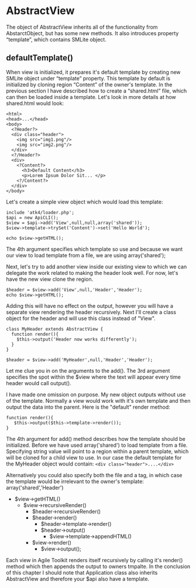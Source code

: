 # AbstractViewThe object of AbstractView inherits all of the functionality from AbstarctObject, but has some new methods. It also introduces property “template”, which contains SMLite object.## defaultTemplate()	When view is initialized, it prepares it's default template by creating new SMLite object under “template” property. This template by default is initialized by cloning region “Content” of the owner's template. In the previous section I have described how to create a “shared.html” file, which can then be loaded inside a template. Let's look in more details at how shared.html would look:  ```<html><head>...</head><body>  <?Header?>  <div class="header">    <img src="img1.png"/>    <img src="img2.png"/>  </div>  <?/Header?>  <div>    <?Content?>      <h3>Default Content</h3>      <p>Lorem Ipsum Dolor Sit... </p>    <?/Content?>  </div></body>
```

Let's create a simple view object which would load this template:```include 'atk4/loader.php';$api = new ApiCLI();$view = $api->add('View',null,null,array('shared'));$view->template->trySet('Content')->set('Hello World'); echo $view->getHTML();
```

The 4th argument specifies which template so use and because we want our view to load template from a file, we are using array('shared');Next, let's try to add another view inside our existing view to which we can delegate the work related to making the header look well. For now, let's have the new view clone the <?Header?> region.```$header = $view->add('View',null,'Header','Header');echo $view->getHTML();
```

Adding this will have no effect on the output, however you will have a separate view rendering the header recursively. Next I'll create a class object for the header and will use this class instead of "View".```class MyHeader extends AbstractView {  function render(){    $this->output('Header now works differently');  }} $header = $view->add('MyHeader',null,'Header','Header');
```

Let me clue you in on the arguments to the add(). The 3rd argument specifies the spot within the $view where the text will appear every time header would call output().  I have made one omission on purpose. My new object outputs without use of the template. Normally a view would work with it's own template and then output the data into the parent. Here is the "default" render method:```function render(){   $this->output($this->template->render());}
```

The 4th argument for add() method describes how the template should be initialized. Before we have used array('shared') to load template from a file. Specifying string value will point to a region within a parent template, which will be cloned for a child view to use. In our case the default template for the MyHeader object would contain: `<div class="header">....</div>`Alternatively you could also specify both the file and a tag, in which case the template would be irrelevant to the owner's template: array('shared','Header')* $view->getHTML()  * $view->recursiveRender()    * $header->recursiveRender()    * $header->render()      * $header->template->render()      * $header->output()        * $view->template->appendHTML()    * $view->render()      * $view->output();Each view in Agile Toolkit renders itself recursively by calling it's render() method which then appends the output to owners tmpalte. In the conclusion of this chapter I should note that Application class also inherits AbstractView and therefore your $api also have a template.